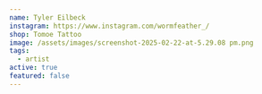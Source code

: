 ```yaml
---
name: Tyler Eilbeck
instagram: https://www.instagram.com/wormfeather_/
shop: Tomoe Tattoo
image: /assets/images/screenshot-2025-02-22-at-5.29.08 pm.png
tags:
  - artist
active: true
featured: false
---
```

